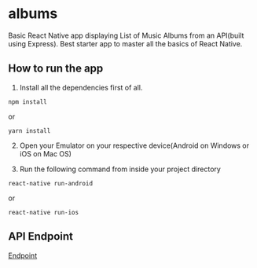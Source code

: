 # albums
Basic React Native app displaying List of Music Albums from an API(built using Express). Best starter app to master all the basics of React Native.

## How to run the app

1. Install all the dependencies first of all.
```
npm install 
```
or
```
yarn install
```

2. Open your Emulator on your respective device(Android on Windows or iOS on Mac OS)

3. Run the following command from inside your project directory
```
react-native run-android
```
or
```
react-native run-ios
```

## API Endpoint

[Endpoint](https://rallycoding.herokuapp.com/api/music_albums)

